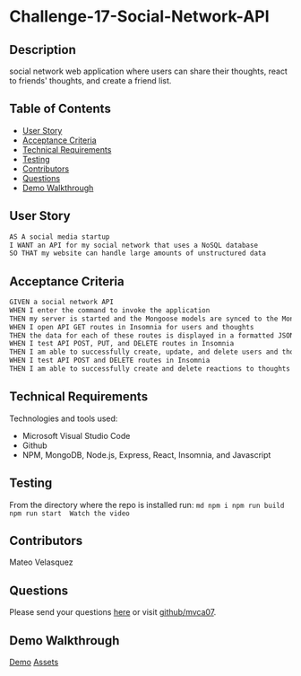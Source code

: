 # Challenge-17-Social-Network-API
  
  ## Description
  social network web application where users can share their thoughts, react to friends' thoughts, and create a friend list.
  
  ## Table of Contents
  * [User Story](#UserStory)
  * [Acceptance Criteria](#AcceptanceCriteria)
  * [Technical Requirements](#TechnicalRequirements)
  * [Testing](#testing) 
  * [Contributors](#contributors)
  * [Questions](#questions)
  * [Demo Walkthrough](#DemoWalkthrough)
  ## User Story

  ```md
  AS A social media startup
  I WANT an API for my social network that uses a NoSQL database
  SO THAT my website can handle large amounts of unstructured data
  ```
  ## Acceptance Criteria

  ```md
  GIVEN a social network API
  WHEN I enter the command to invoke the application
  THEN my server is started and the Mongoose models are synced to the MongoDB database
  WHEN I open API GET routes in Insomnia for users and thoughts
  THEN the data for each of these routes is displayed in a formatted JSON
  WHEN I test API POST, PUT, and DELETE routes in Insomnia
  THEN I am able to successfully create, update, and delete users and thoughts in my database
  WHEN I test API POST and DELETE routes in Insomnia
  THEN I am able to successfully create and delete reactions to thoughts and add and remove friends to a user's friend list
  ```
  ## Technical Requirements
  Technologies and tools used:

  - Microsoft Visual Studio Code
  - Github
  - NPM, MongoDB, Node.js, Express, React, Insomnia, and Javascript

  ## Testing
  From the directory where the repo is installed run:
    ```md
      npm i
      npm run build
      npm run start 
      Watch the video
        ```
  
  ## Contributors
  Mateo Velasquez
  
  ## Questions
  Please send your questions [here](mailto:mvca07@gmail.com?subject=[GitHub]%20Dev%20Connect) or visit [github/mvca07](https://github.com/mvca07).

  ## Demo Walkthrough
[Demo](https://drive.google.com/file/d/1jQjagN7BKDjfQtUD6PXRHNUoVDBrSOqd/view?usp=drive_link)
[Assets](https://github.com/mvca07/Challenge-17-Social-Network-API/blob/main/assets/social%20network%20api.png)
